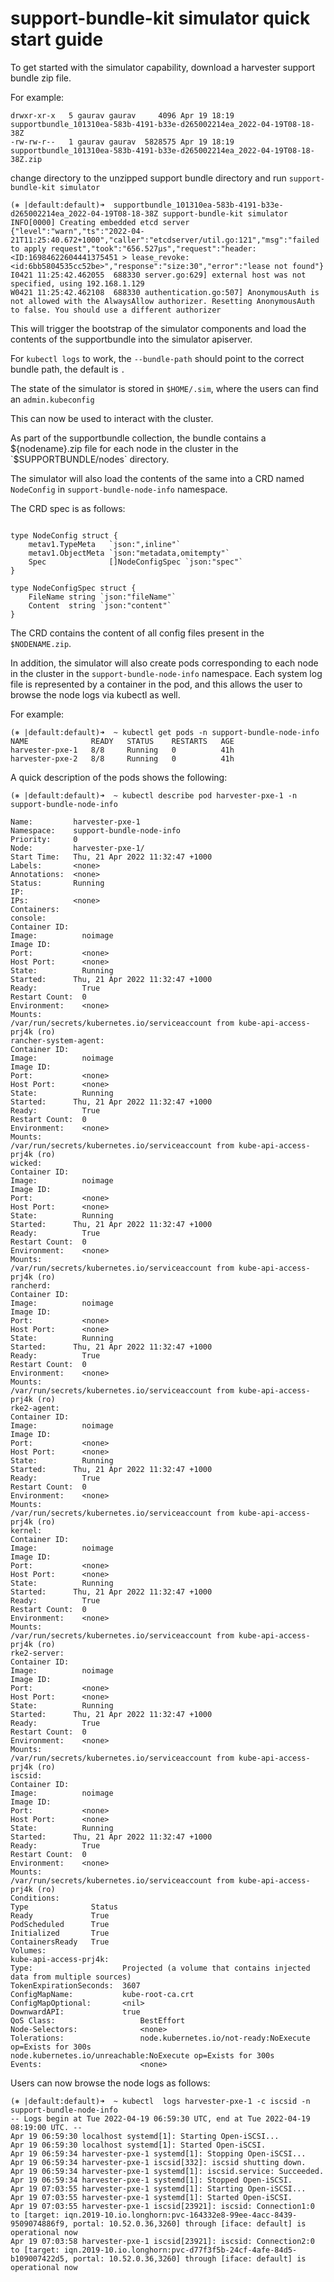# support-bundle-kit simulator quick start guide

To get started with the simulator capability, download a harvester support bundle zip file.

For example:

```
drwxr-xr-x   5 gaurav gaurav     4096 Apr 19 18:19  supportbundle_101310ea-583b-4191-b33e-d265002214ea_2022-04-19T08-18-38Z
-rw-rw-r--   1 gaurav gaurav  5828575 Apr 19 18:19  supportbundle_101310ea-583b-4191-b33e-d265002214ea_2022-04-19T08-18-38Z.zip
```

change directory to the unzipped support bundle directory and run `support-bundle-kit simulator`

```shell
(⎈ |default:default)➜  supportbundle_101310ea-583b-4191-b33e-d265002214ea_2022-04-19T08-18-38Z support-bundle-kit simulator 
INFO[0000] Creating embedded etcd server                
{"level":"warn","ts":"2022-04-21T11:25:40.672+1000","caller":"etcdserver/util.go:121","msg":"failed to apply request","took":"656.527µs","request":"header:<ID:16984622604441375451 > lease_revoke:<id:6bb5804535cc52be>","response":"size:30","error":"lease not found"}
I0421 11:25:42.462055  688330 server.go:629] external host was not specified, using 192.168.1.129
W0421 11:25:42.462108  688330 authentication.go:507] AnonymousAuth is not allowed with the AlwaysAllow authorizer. Resetting AnonymousAuth to false. You should use a different authorizer
```

This will trigger the bootstrap of the simulator components and load the contents of the supportbundle into the simulator apiserver.

For `kubectl logs` to work, the `--bundle-path` should point to the correct bundle path, the default is `.`

The state of the simulator is stored in `$HOME/.sim`, where the users can find an `admin.kubeconfig`

This can now be used to interact with the cluster.

As part of the supportbundle collection, the bundle contains a ${nodename}.zip file for each node in the cluster in the `$SUPPORTBUNDLE/nodes` directory. 

The simulator will also load the contents of the same into a CRD named `NodeConfig` in `support-bundle-node-info` namespace.

The CRD spec is as follows:

```

type NodeConfig struct {
	metav1.TypeMeta   `json:",inline"`
	metav1.ObjectMeta `json:"metadata,omitempty"`
	Spec              []NodeConfigSpec `json:"spec"`
}

type NodeConfigSpec struct {
	FileName string `json:"fileName"`
	Content  string `json:"content"`
}
```

The CRD contains the content of all config files present in the `$NODENAME.zip`.

In addition, the simulator will also create pods corresponding to each node in the cluster in the `support-bundle-node-info` namespace. Each system log file is represented by a container in the pod, and this allows the user to browse the node logs via kubectl as well.

For example:
```shell
(⎈ |default:default)➜  ~ kubectl get pods -n support-bundle-node-info
NAME              READY   STATUS    RESTARTS   AGE
harvester-pxe-1   8/8     Running   0          41h
harvester-pxe-2   8/8     Running   0          41h

```

A quick description of the pods shows the following:
```
(⎈ |default:default)➜  ~ kubectl describe pod harvester-pxe-1 -n support-bundle-node-info

Name:         harvester-pxe-1
Namespace:    support-bundle-node-info
Priority:     0
Node:         harvester-pxe-1/
Start Time:   Thu, 21 Apr 2022 11:32:47 +1000
Labels:       <none>
Annotations:  <none>
Status:       Running
IP:           
IPs:          <none>
Containers:
console:
Container ID:   
Image:          noimage
Image ID:       
Port:           <none>
Host Port:      <none>
State:          Running
Started:      Thu, 21 Apr 2022 11:32:47 +1000
Ready:          True
Restart Count:  0
Environment:    <none>
Mounts:
/var/run/secrets/kubernetes.io/serviceaccount from kube-api-access-prj4k (ro)
rancher-system-agent:
Container ID:   
Image:          noimage
Image ID:       
Port:           <none>
Host Port:      <none>
State:          Running
Started:      Thu, 21 Apr 2022 11:32:47 +1000
Ready:          True
Restart Count:  0
Environment:    <none>
Mounts:
/var/run/secrets/kubernetes.io/serviceaccount from kube-api-access-prj4k (ro)
wicked:
Container ID:   
Image:          noimage
Image ID:       
Port:           <none>
Host Port:      <none>
State:          Running
Started:      Thu, 21 Apr 2022 11:32:47 +1000
Ready:          True
Restart Count:  0
Environment:    <none>
Mounts:
/var/run/secrets/kubernetes.io/serviceaccount from kube-api-access-prj4k (ro)
rancherd:
Container ID:   
Image:          noimage
Image ID:       
Port:           <none>
Host Port:      <none>
State:          Running
Started:      Thu, 21 Apr 2022 11:32:47 +1000
Ready:          True
Restart Count:  0
Environment:    <none>
Mounts:
/var/run/secrets/kubernetes.io/serviceaccount from kube-api-access-prj4k (ro)
rke2-agent:
Container ID:   
Image:          noimage
Image ID:       
Port:           <none>
Host Port:      <none>
State:          Running
Started:      Thu, 21 Apr 2022 11:32:47 +1000
Ready:          True
Restart Count:  0
Environment:    <none>
Mounts:
/var/run/secrets/kubernetes.io/serviceaccount from kube-api-access-prj4k (ro)
kernel:
Container ID:   
Image:          noimage
Image ID:       
Port:           <none>
Host Port:      <none>
State:          Running
Started:      Thu, 21 Apr 2022 11:32:47 +1000
Ready:          True
Restart Count:  0
Environment:    <none>
Mounts:
/var/run/secrets/kubernetes.io/serviceaccount from kube-api-access-prj4k (ro)
rke2-server:
Container ID:   
Image:          noimage
Image ID:       
Port:           <none>
Host Port:      <none>
State:          Running
Started:      Thu, 21 Apr 2022 11:32:47 +1000
Ready:          True
Restart Count:  0
Environment:    <none>
Mounts:
/var/run/secrets/kubernetes.io/serviceaccount from kube-api-access-prj4k (ro)
iscsid:
Container ID:   
Image:          noimage
Image ID:       
Port:           <none>
Host Port:      <none>
State:          Running
Started:      Thu, 21 Apr 2022 11:32:47 +1000
Ready:          True
Restart Count:  0
Environment:    <none>
Mounts:
/var/run/secrets/kubernetes.io/serviceaccount from kube-api-access-prj4k (ro)
Conditions:
Type              Status
Ready             True
PodScheduled      True
Initialized       True
ContainersReady   True
Volumes:
kube-api-access-prj4k:
Type:                    Projected (a volume that contains injected data from multiple sources)
TokenExpirationSeconds:  3607
ConfigMapName:           kube-root-ca.crt
ConfigMapOptional:       <nil>
DownwardAPI:             true
QoS Class:                   BestEffort
Node-Selectors:              <none>
Tolerations:                 node.kubernetes.io/not-ready:NoExecute op=Exists for 300s
node.kubernetes.io/unreachable:NoExecute op=Exists for 300s
Events:                      <none>
```

Users can now browse the node logs as follows:

```shell
(⎈ |default:default)➜  ~ kubectl  logs harvester-pxe-1 -c iscsid -n support-bundle-node-info 
-- Logs begin at Tue 2022-04-19 06:59:30 UTC, end at Tue 2022-04-19 08:19:00 UTC. --
Apr 19 06:59:30 localhost systemd[1]: Starting Open-iSCSI...
Apr 19 06:59:30 localhost systemd[1]: Started Open-iSCSI.
Apr 19 06:59:34 harvester-pxe-1 systemd[1]: Stopping Open-iSCSI...
Apr 19 06:59:34 harvester-pxe-1 iscsid[332]: iscsid shutting down.
Apr 19 06:59:34 harvester-pxe-1 systemd[1]: iscsid.service: Succeeded.
Apr 19 06:59:34 harvester-pxe-1 systemd[1]: Stopped Open-iSCSI.
Apr 19 07:03:55 harvester-pxe-1 systemd[1]: Starting Open-iSCSI...
Apr 19 07:03:55 harvester-pxe-1 systemd[1]: Started Open-iSCSI.
Apr 19 07:03:55 harvester-pxe-1 iscsid[23921]: iscsid: Connection1:0 to [target: iqn.2019-10.io.longhorn:pvc-164332e8-99ee-4acc-8439-9509074886f9, portal: 10.52.0.36,3260] through [iface: default] is operational now
Apr 19 07:03:58 harvester-pxe-1 iscsid[23921]: iscsid: Connection2:0 to [target: iqn.2019-10.io.longhorn:pvc-d77f3f5b-24cf-4afe-84d5-b109007422d5, portal: 10.52.0.36,3260] through [iface: default] is operational now

```